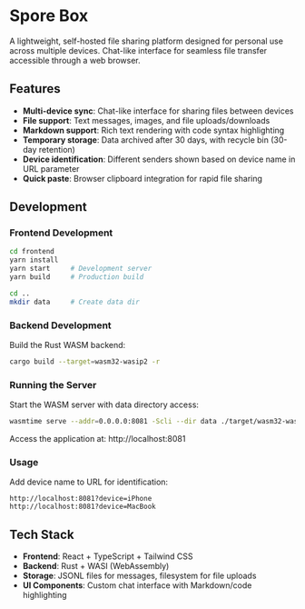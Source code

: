# Spore Box

A lightweight, self-hosted file sharing platform designed for personal use across multiple devices. Chat-like interface for seamless file transfer accessible through a web browser.

## Features

- **Multi-device sync**: Chat-like interface for sharing files between devices
- **File support**: Text messages, images, and file uploads/downloads
- **Markdown support**: Rich text rendering with code syntax highlighting
- **Temporary storage**: Data archived after 30 days, with recycle bin (30-day retention)
- **Device identification**: Different senders shown based on device name in URL parameter
- **Quick paste**: Browser clipboard integration for rapid file sharing

## Development

### Frontend Development

```bash
cd frontend
yarn install
yarn start     # Development server
yarn build     # Production build

cd ..
mkdir data     # Create data dir
```

### Backend Development

Build the Rust WASM backend:
```bash
cargo build --target=wasm32-wasip2 -r
```


### Running the Server

Start the WASM server with data directory access:
```bash
wasmtime serve --addr=0.0.0.0:8081 -Scli --dir data ./target/wasm32-wasip2/release/spore-box.wasm
```

Access the application at: http://localhost:8081

### Usage

Add device name to URL for identification:
```
http://localhost:8081?device=iPhone
http://localhost:8081?device=MacBook
```

## Tech Stack

- **Frontend**: React + TypeScript + Tailwind CSS
- **Backend**: Rust + WASI (WebAssembly)
- **Storage**: JSONL files for messages, filesystem for file uploads
- **UI Components**: Custom chat interface with Markdown/code highlighting
